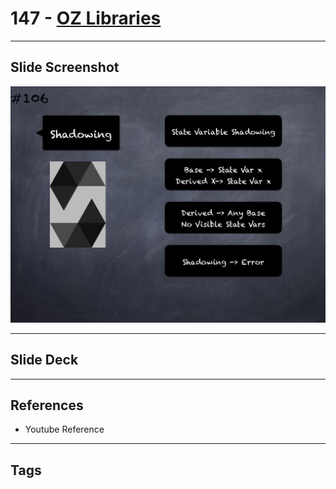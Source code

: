 # 147 - [OZ Libraries](OZ%20Libraries.md)


___
## Slide Screenshot
![147.png](../images/solidity201/147.png)
___
## Slide Deck

___
## References
- Youtube Reference
___
## Tags